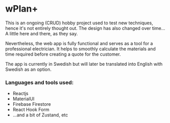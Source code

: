 # wPlan+

This is an ongoing (CRUD) hobby project used to test new techniques, hence it's not entirely thought out. The design has also changed over time... A little here and there, as they say.

Nevertheless, the web app is fully functional and serves as a tool for a professional electrician. It helps to smoothly calculate the materials and time required before creating a quote for the customer.

The app is currently in Swedish but will later be translated into English with Swedish as an option.

### Languages and tools used:

<ul>
  <li>Reactjs</li>
  <li>MaterialUI</li>
  <li>Firebase Firestore</li>
  <li>React Hook Form</li>
  <li>...and a bit of Zustand, etc</li>
</ul>
